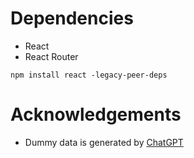 # Dependencies
- React
- React Router

```
npm install react -legacy-peer-deps
```

# Acknowledgements
- Dummy data is generated by [ChatGPT](https://chat.openai.com/share/96512f08-0083-4982-a36d-3b93d2a6a586)
